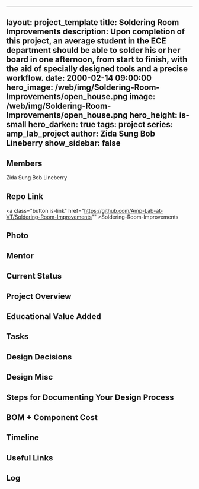 
---
layout: project_template
title: Soldering Room Improvements
description: Upon completion of this project, an average student in the ECE department should be able to solder his or her board in one afternoon, from start to finish, with the aid of specially designed tools and a precise workflow.
date: 2000-02-14 09:00:00
hero_image: /web/img/Soldering-Room-Improvements/open_house.png
image: /web/img/Soldering-Room-Improvements/open_house.png
hero_height: is-small
hero_darken: true
tags: project
series: amp_lab_project
author: Zida Sung
Bob Lineberry
show_sidebar: false
---



## Members
Zida Sung
Bob Lineberry

## Repo Link
<a class="button is-link" href="https://github.com/Amp-Lab-at-VT/Soldering-Room-Improvements"" >Soldering-Room-Improvements</a>

## Photo

## Mentor

## Current Status

## Project Overview


## Educational Value Added


## Tasks

## Design Decisions

## Design Misc

## Steps for Documenting Your Design Process

## BOM + Component Cost

## Timeline

## Useful Links

## Log
            